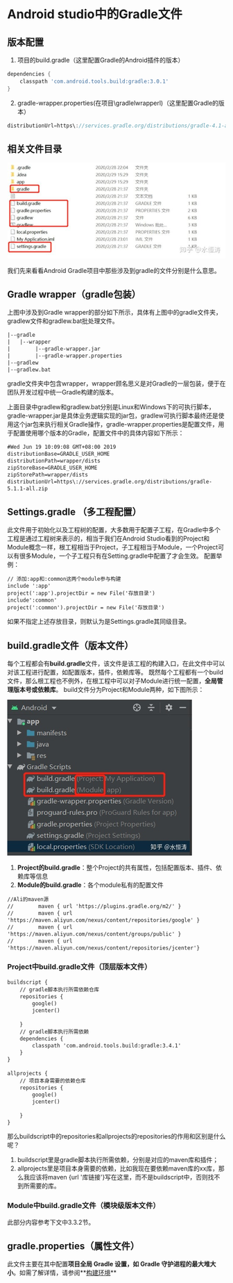 # Android studio中的Gradle文件

## 版本配置

1. 项目的build.gradle（这里配置Gradle的Android插件的版本）

```gradle
dependencies {
	classpath 'com.android.tools.build:gradle:3.0.1'
}
```

2. gradle-wrapper.properties(在项目\gradlelwrapperl)（这里配置Gradle的版本）

```java
distributionUrl=https\://services.gradle.org/distributions/gradle-4.1-allzip
```

## 相关文件目录

![img](Gradle-AndroidStudio文件解析_imgs\nbkLBw6HIpw.jpg)

我们先来看看Android Gradle项目中那些涉及到gradle的文件分别是什么意思。

## Gradle wrapper（gradle包装）

上图中涉及到Gradle wrapper的部分如下所示，具体有上图中的gradle文件夹，gradlew文件和gradlew.bat批处理文件。

```
|--gradle
|   |--wrapper
|        |--gradle-wrapper.jar
|        |--gradle-wrapper.properties
|--gradlew
|--gradlew.bat
```


gradle文件夹中包含wrapper，wrapper顾名思义是对Gradle的一层包装，便于在团队开发过程中统一Gradle构建的版本。

上面目录中gradlew和gradlew.bat分别是Linux和Windows下的可执行脚本，gradle-wrapper.jar是具体业务逻辑实现的jar包，gradlew可执行脚本最终还是使用这个jar包来执行相关Gradle操作，gradle-wrapper.properties是配置文件，用于配置使用哪个版本的Gradle，配置文件中的具体内容如下所示：

```
#Wed Jun 19 10:09:08 GMT+08:00 2019
distributionBase=GRADLE_USER_HOME
distributionPath=wrapper/dists
zipStoreBase=GRADLE_USER_HOME
zipStorePath=wrapper/dists
distributionUrl=https\://services.gradle.org/distributions/gradle-5.1.1-all.zip
```

## Settings.gradle （多工程配置）

此文件用于初始化以及工程树的配置，大多数用于配置子工程，在Gradle中多个工程是通过工程树来表示的，相当于我们在Android Studio看到的Project和Module概念一样，根工程相当于Project，子工程相当于Module，一个Project可以有很多Module，一个子工程只有在Setting.gradle中配置了才会生效。 配置举例：

```
// 添加:app和:common这两个module参与构建
include ':app' 
project(':app').projectDir = new File('存放目录')
include':common'
project(':common').projectDir = new File('存放目录')
```


如果不指定上述存放目录，则默认为是Settings.gradle其同级目录。

## **build.gradle文件（版本文件）**

每个工程都会有**build.gradle**文件，该文件是该工程的构建入口，在此文件中可以对该工程进行配置，如配置版本，插件，依赖库等。 既然每个工程都有一个build文件，那么根工程也不例外，在根工程中可以对子Module进行统一配置，**全局管理版本号或依赖库**。 build文件分为Project和Module两种，如下图所示：

![img](Gradle-AndroidStudio文件解析_imgs\MBeQPp0WAjb.jpg)

1. **Project的build.gradle**：整个Project的共有属性，包括配置版本、插件、依赖库等信息
2. **Module的build.gradle**：各个module私有的配置文件

```
//Ali的maven源
//        maven { url 'https://plugins.gradle.org/m2/' }
//        maven { url 'https://maven.aliyun.com/nexus/content/repositories/google' }
//        maven { url 'https://maven.aliyun.com/nexus/content/groups/public' }
//        maven { url 'https://maven.aliyun.com/nexus/content/repositories/jcenter'}
```

###  Project中build.gradle文件（顶层版本文件）

```text
buildscript {
    // gradle脚本执行所需依赖仓库
    repositories {
        google()
        jcenter()
        
    }
    // gradle脚本执行所需依赖
    dependencies {
        classpath 'com.android.tools.build:gradle:3.4.1'
    }
}

allprojects {
    // 项目本身需要的依赖仓库
    repositories {
        google()
        jcenter()
        
    }
}
```

那么buildscript中的repositories和allprojects的repositories的作用和区别是什么呢？

1. buildscript里是gradle脚本执行所需依赖，分别是对应的maven库和插件；
2. allprojects里是项目本身需要的依赖，比如我现在要依赖maven库的xx库，那么我应该将maven {url '库链接'}写在这里，而不是buildscript中，否则找不到所需要的库。

### Module中build.gradle文件（模块级版本文件）

此部分内容参考下文中3.3.2节。

## gradle.properties（属性文件）

此文件主要在其中配置**项目全局 Gradle 设置，如 Gradle 守护进程的最大堆大小**。如需了解详情，请参阅**[构建环境](https://link.zhihu.com/?target=https%3A//docs.gradle.org/current/userguide/build_environment.html)**
